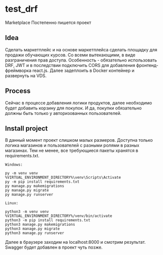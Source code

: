 # test_drf
Marketplace
Постепенно пишется проект
## Idea
Сделать маркетплейс и на основе маркетплейса сделать площадку для продажи обучающих курсов. Со всеми вытекающими, в виде разграничения прав доступа.
Особенность - обязательно использовать DRF, JWT и в последствии подключить CORS для добавления фронтенд-фреймворка react.js.
Далее задеплоить в Docker контейнер и развернуть на VDS.
## Process
Сейчас в процессе добавления логики продуктов, далее необходимо будет добавить корзину для покупок. И да, покупки обязательно должны быть только у авторизованных пользователей.
## Install project
В данный момент проект слишком малых размеров. Доступна только логика магазинов и пользователей с разными ролями в разных магазинах.
Тем не менее, все требующиеся пакеты хранятся в requirements.txt.
```
Windows:

py -m venv venv
%VIRTUAL_ENVIRONMENT_DIRECTORY%\venv\Scripts\Activate
py -m pip install requirements.txt
py manage.py makemigrations
py manage.py migrate
py manage.py runserver
  
Linux:

python3 -m venv venv
%VIRTUAL_ENVIRONMENT_DIRECTORY%/venv/bin/activate
python3 -m pip install requirements.txt
python3 manage.py makemigrations
python3 manage.py migrate
python3 manage.py runserver
```
Далее в браузере заходим на localhost:8000 и смотрим результат. Swagger будет добавлен в проект чуть позже.
